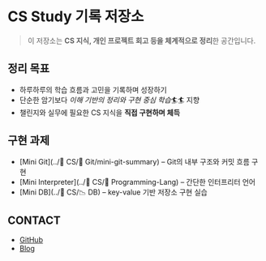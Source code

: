 # CS Study 기록 저장소

>이 저장소는 **CS 지식, 개인 프로젝트 회고 등을 체계적으로 정리**한 공간입니다.

## 정리 목표

- 하루하루의 학습 흐름과 고민을 기록하며 성장하기
- 단순한 암기보다 *이해 기반의 정리와 구현 중심 학습*🏄🏄 지향
- 챌린지와 실무에 필요한 CS 지식을 **직접 구현하며 체득**

## 구현 과제

-  [Mini Git](../📁 CS/🐙 Git/mini-git-summary) – Git의 내부 구조와 커밋 흐름 구현  
-  [Mini Interpreter](../📁 CS/🐚 Programming-Lang) – 간단한 인터프리터  언어
-  [Mini DB](../📁 CS/📉 DB) – key-value 기반 저장소 구현 실습

## CONTACT

- [GitHub](https://github.com/mindaaaa)
- [Blog](https://404minda.tistory.com/)